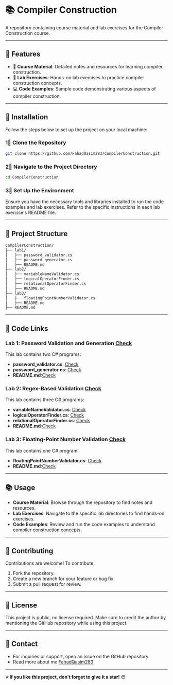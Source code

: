 # 📚 Compiler Construction

A repository containing course material and lab exercises for the Compiler Construction course.

---

## 👋 Features

- 🔧 **Course Material**: Detailed notes and resources for learning compiler construction.
- 🧪 **Lab Exercises**: Hands-on lab exercises to practice compiler construction concepts.
- 💻 **Code Examples**: Sample code demonstrating various aspects of compiler construction.

---

## 🚀 Installation

Follow the steps below to set up the project on your local machine:

### 1⃣ Clone the Repository

```bash
git clone https://github.com/FahadQasim283/CompilerConstruction.git
``` 
### 2⃣ Navigate to the Project Directory
```bash
cd CompilerConstruction
```
### 3⃣ Set Up the Environment
Ensure you have the necessary tools and libraries installed to run the code examples and lab exercises. Refer to the specific instructions in each lab exercise's README file.

---

## 📂 Project Structure

```bash
CompilerConstruction/
├── lab1/
│   ├── password_validator.cs
│   ├── password_generator.cs
│   ├── README.md
├── lab2/
│   ├── variableNameValidator.cs
│   ├── logicalOperatorFinder.cs
│   ├── relationalOperatorFinder.cs
│   ├── README.md
├── lab3/
│   ├── floatingPointNumberValidator.cs
│   ├── README.md
├── README.md
```

---

## 🧪 Code Links

### Lab 1: Password Validation and Generation [Check](lab1/)
This lab contains two C# programs:
- **password_validator.cs**: [Check](lab1/password_validator.cs)
- **password_generator.cs**: [Check](lab1/password_generator.cs)
- **README.md**:[Check](lab1/README.md)      

### Lab 2: Regex-Based Validation [Check](lab2/)
This lab contains three C# programs:
- **variableNameValidator.cs**: [Check](lab2/variableNameValidator.cs)
- **logicalOperatorFinder.cs**: [Check](lab2/logicalOperatorFinder.cs)
- **relationalOperatorFinder.cs**: [Check](lab2/relationalOperatorFinder.cs)
- **README.md**:[Check](lab2/README.md)      

### Lab 3: Floating-Point Number Validation [Check](lab3/)
This lab contains one C# program:
- **floatingPointNumberValidator.cs**: [Check](lab3/floatingPointNumberValidator.cs)
- **README.md**:[Check](lab3/README.md)

---

## 📚 Usage
- **Course Material**: Browse through the repository to find notes and resources.
- **Lab Exercises**: Navigate to the specific lab directories to find hands-on exercises.
- **Code Examples**: Review and run the code examples to understand compiler construction concepts.

---

## 🤝 Contributing
Contributions are welcome! To contribute:
1. Fork the repository.
2. Create a new branch for your feature or bug fix.
3. Submit a pull request for review.

---

## 📝 License
This project is public, no license required. Make sure to credit the author by mentioning the GitHub repository while using this project.

---

## 📧 Contact
- For inquiries or support, open an issue on the GitHub repository.
- Read more about me [FahadQasim283](https://github.com/FahadQasim283/README.MD)
---

**⭐️ If you like this project, don't forget to give it a star!** 😊

